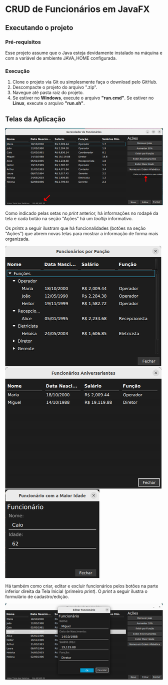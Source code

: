 # CRUD de Funcionários em JavaFX

## Executando o projeto

### Pré-requisitos

Esse projeto assume que o Java esteja devidamente instalado na máquina e com a variável de ambiente JAVA_HOME configurada.

### Execução

1. Clone o projeto via Git ou simplesmente faça o download pelo GitHub.
2. Descompacte o projeto do arquivo ".zip".
3. Navegue até pasta raiz do projeto.
4. Se estiver no **Windows**, execute o arquivo **"run.cmd"**. Se estiver no **Linux**, execute o arquivo **"run.sh"**.

## Telas da Aplicação

![Tela Inicial](prints/tela-inicial.png)

Como indicado pelas setas no *print* anterior, há informações no rodapé da tela e cada botão na seção "Ações" há um *tooltip* informativo.

Os *prints* a seguir ilustram que há funcionalidades (botões na seção "Ações") que abrem novas telas para mostrar a informação de forma mais organizada. 

![Tela Funcionários por Função](prints/tela-funcionarios-por-funcao.png)
![Tela Funcionários Aniversariantes](prints/tela-funcionarios-aniversariantes.png)
![Tela Funcionário com a Maior Idade](prints/tela-funcionario-maior-idade.png)

Há também como criar, editar e excluir funcionários pelos botões na parte inferior direita da Tela Inicial (primeiro *print*). O *print* a seguir ilustra o formulário de cadastro/edição.

![Tela Formulário de Cadastro/Edição](prints/tela-editar-funcionario.png)
